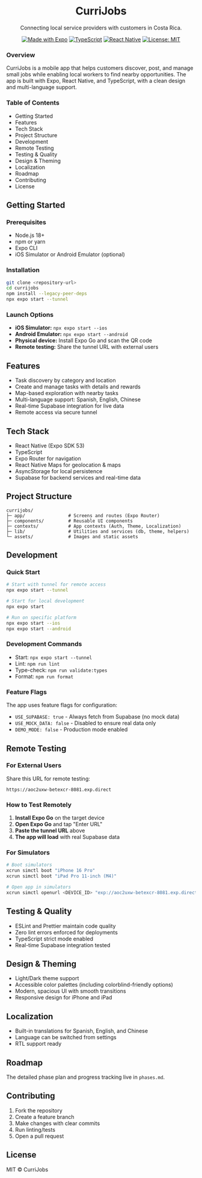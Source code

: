 <div align="center">

# CurriJobs

Connecting local service providers with customers in Costa Rica.

[![Made with Expo](https://img.shields.io/badge/Expo-6f4cff?logo=expo&logoColor=white)](https://expo.dev/)
[![TypeScript](https://img.shields.io/badge/TypeScript-3178c6?logo=typescript&logoColor=white)](https://www.typescriptlang.org/)
[![React Native](https://img.shields.io/badge/React%20Native-61dafb?logo=react&logoColor=000)](https://reactnative.dev/)
[![License: MIT](https://img.shields.io/badge/License-MIT-yellow.svg)](LICENSE)

</div>

### Overview
CurriJobs is a mobile app that helps customers discover, post, and manage small jobs while enabling local workers to find nearby opportunities. The app is built with Expo, React Native, and TypeScript, with a clean design and multi-language support.

### Table of Contents
- Getting Started
- Features
- Tech Stack
- Project Structure
- Development
- Remote Testing
- Testing & Quality
- Design & Theming
- Localization
- Roadmap
- Contributing
- License

## Getting Started

### Prerequisites
- Node.js 18+
- npm or yarn
- Expo CLI
- iOS Simulator or Android Emulator (optional)

### Installation
```bash
git clone <repository-url>
cd currijobs
npm install --legacy-peer-deps
npx expo start --tunnel
```

### Launch Options
- **iOS Simulator:** `npx expo start --ios`
- **Android Emulator:** `npx expo start --android`
- **Physical device:** Install Expo Go and scan the QR code
- **Remote testing:** Share the tunnel URL with external users

## Features
- Task discovery by category and location
- Create and manage tasks with details and rewards
- Map-based exploration with nearby tasks
- Multi-language support: Spanish, English, Chinese
- Real-time Supabase integration for live data
- Remote access via secure tunnel

## Tech Stack
- React Native (Expo SDK 53)
- TypeScript
- Expo Router for navigation
- React Native Maps for geolocation & maps
- AsyncStorage for local persistence
- Supabase for backend services and real-time data

## Project Structure
```
currijobs/
├─ app/                # Screens and routes (Expo Router)
├─ components/         # Reusable UI components
├─ contexts/           # App contexts (Auth, Theme, Localization)
├─ lib/                # Utilities and services (db, theme, helpers)
└─ assets/             # Images and static assets
```

## Development

### Quick Start
```bash
# Start with tunnel for remote access
npx expo start --tunnel

# Start for local development
npx expo start

# Run on specific platform
npx expo start --ios
npx expo start --android
```

### Development Commands
- Start: `npx expo start --tunnel`
- Lint: `npm run lint`
- Type-check: `npm run validate:types`
- Format: `npm run format`

### Feature Flags
The app uses feature flags for configuration:
- `USE_SUPABASE: true` - Always fetch from Supabase (no mock data)
- `USE_MOCK_DATA: false` - Disabled to ensure real data only
- `DEMO_MODE: false` - Production mode enabled

## Remote Testing

### For External Users
Share this URL for remote testing:
```
https://aoc2uxw-betexcr-8081.exp.direct
```

### How to Test Remotely
1. **Install Expo Go** on the target device
2. **Open Expo Go** and tap "Enter URL"
3. **Paste the tunnel URL** above
4. **The app will load** with real Supabase data

### For Simulators
```bash
# Boot simulators
xcrun simctl boot "iPhone 16 Pro"
xcrun simctl boot "iPad Pro 11-inch (M4)"

# Open app in simulators
xcrun simctl openurl <DEVICE_ID> "exp://aoc2uxw-betexcr-8081.exp.direct"
```

## Testing & Quality
- ESLint and Prettier maintain code quality
- Zero lint errors enforced for deployments
- TypeScript strict mode enabled
- Real-time Supabase integration tested

## Design & Theming
- Light/Dark theme support
- Accessible color palettes (including colorblind-friendly options)
- Modern, spacious UI with smooth transitions
- Responsive design for iPhone and iPad

## Localization
- Built-in translations for Spanish, English, and Chinese
- Language can be switched from settings
- RTL support ready

## Roadmap
The detailed phase plan and progress tracking live in `phases.md`.

## Contributing
1. Fork the repository
2. Create a feature branch
3. Make changes with clear commits
4. Run linting/tests
5. Open a pull request

## License
MIT © CurriJobs